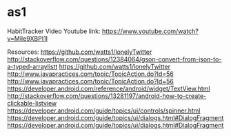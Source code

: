 # as1

HabitTracker Video Youtube link: https://www.youtube.com/watch?v=MiIe9XBPI1I



Resources:
https://github.com/watts1/lonelyTwitter
http://stackoverflow.com/questions/12384064/gson-convert-from-json-to-a-typed-arraylistt
https://github.com/watts1/lonelyTwitter
http://www.javapractices.com/topic/TopicAction.do?Id=56
http://www.javapractices.com/topic/TopicAction.do?Id=56
https://developer.android.com/reference/android/widget/TextView.html
http://stackoverflow.com/questions/13281197/android-how-to-create-clickable-listview
https://developer.android.com/guide/topics/ui/controls/spinner.html
https://developer.android.com/guide/topics/ui/dialogs.html#DialogFragment
https://developer.android.com/guide/topics/ui/dialogs.html#DialogFragment

